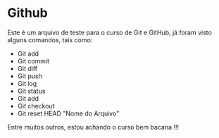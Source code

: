 # Github

Este é um arquivo de teste para o curso de Git e GitHub, já foram visto alguns comandos, tais como: 

* Git add
* Git commit
* Git diff
* Git push
* Git log 
* Git status 
* Git add
* Git checkout 
* Git reset HEAD "Nome do Arquivo"

Entre muitos outros, estou achando o curso bem bacana !!! 

